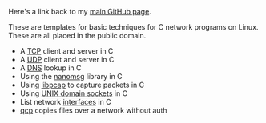 Here's a link back to my [main GitHub page](http://troydhanson.github.io/).

These are templates for basic techniques for C network programs on Linux.
These are all placed in the public domain.  

* A [TCP](/tcp) client and server in C
* A [UDP](/udp) client and server in C
* A [DNS](/dns) lookup in C
* Using the [nanomsg](/nanomsg) library in C
* Using [libpcap](/pcap) to capture packets in C 
* Using [UNIX domain sockets](/unixdomain) in C
* List network [interfaces](/interfaces) in C
* [qcp](/qcp) copies files over a network without auth

